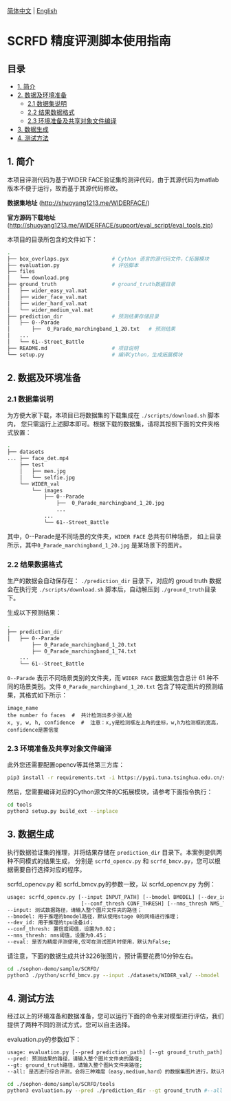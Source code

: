 [简体中文](./README.md) | [English](./README_EN.md)
# SCRFD 精度评测脚本使用指南

## 目录
* [1. 简介](#1-简介)
* [2. 数据及环境准备](#2-数据及环境准备)
    * [2.1 数据集说明](#21-数据集说明)
    * [2.2 结果数据格式](#22-结果数据格式)
    * [2.3 环境准备及共享对象文件编译](#23-环境准备及共享对象文件编译)
* [3. 数据生成](#3-数据生成)
* [4. 测试方法](#4-测试方法)


## 1. 简介

本项目评测代码为基于WIDER FACE验证集的测评代码，由于其源代码为matlab版本不便于运行，故而基于其源代码修改。

**数据集地址** (http://shuoyang1213.me/WIDERFACE/)

**官方源码下载地址** (http://shuoyang1213.me/WIDERFACE/support/eval_script/eval_tools.zip)


本项目的目录所包含的文件如下：
```bash
.
├── box_overlaps.pyx              # Cython 语言的源代码文件，C拓展模块
├── evaluation.py                 # 评估脚本
├── files                         
│   └── download.png              
├── ground_truth                  # ground_truth数据目录
│   ├── wider_easy_val.mat        
│   ├── wider_face_val.mat        
│   ├── wider_hard_val.mat        
│   └── wider_medium_val.mat      
├── prediction_dir                # 预测结果存储目录
│   ├── 0--Parade
│       ├──  0_Parade_marchingband_1_20.txt   # 预测结果
│   ...
│   └── 61--Street_Battle
├── README.md                     # 项目说明
└── setup.py                      # 编译Cython，生成拓展模块
```

## 2. 数据及环境准备
### 2.1 数据集说明
为方便大家下载，本项目已将数据集的下载集成在 `./scripts/download.sh` 脚本内，
您只需运行上述脚本即可。根据下载的数据集，请将其按照下面的文件夹格式放置：
```bash
.
├── datasets
... ├── face_det.mp4
    ├── test
    │   ├── men.jpg
    │   └── selfie.jpg
    └── WIDER_val
        └── images
            ├── 0--Parade
                ├──  0_Parade_marchingband_1_20.jpg
                ...
            ...
            └── 61--Street_Battle
```
其中，0--Parade是不同场景的文件夹，`WIDER FACE` 总共有61种场景，
如上目录所示，其中`0_Parade_marchingband_1_20.jpg` 是某场景下的图片。

### 2.2 结果数据格式
生产的数据会自动保存在： `./prediction_dir` 目录下，对应的 groud truth 数据
会在执行完 `./scripts/download.sh` 脚本后，自动解压到 `./ground_truth`目录下。

生成以下预测结果：  
```bash
.
├── prediction_dir
│   ├── 0--Parade
        ├── 0_Parade_marchingband_1_20.txt
        ├── 0_Parade_marchingband_1_74.txt
    ...
    └── 61--Street_Battle
```
`0--Parade` 表示不同场景类别的文件夹，而 `WIDER FACE` 数据集包含总计 61 种不同的场景类别。文件 `0_Parade_marchingband_1_20.txt` 包含了特定图片的预测结果，其格式如下所示：
```
image_name
the number fo faces  #  共计检测出多少张人脸
x, y, w, h, confidence  #  注意：x,y是检测框左上角的坐标，w,h为检测框的宽高，confidence是置信度
```
### 2.3 环境准备及共享对象文件编译
此外您还需要配置opencv等其他第三方库：
```bash
pip3 install -r requirements.txt -i https://pypi.tuna.tsinghua.edu.cn/simple
```
然后，您需要编译对应的Cython源文件的C拓展模块，请参考下面指令执行：
```bash
cd tools
python3 setup.py build_ext --inplace
```

## 3. 数据生成
执行数据验证集的推理，并将结果存储在 `prediction_dir` 目录下。本案例提供两种不同模式的结果生成，
分别是 `scrfd_opencv.py` 和 `scrfd_bmcv.py`，您可以根据需要自行选择对应的程序。

scrfd_opencv.py 和 scrfd_bmcv.py的参数一致，以 scrfd_opencv.py 为例：
```bash
usage: scrfd_opencv.py [--input INPUT_PATH] [--bmodel BMODEL] [--dev_id DEV_ID]
                        [--conf_thresh CONF_THRESH] [--nms_thresh NMS_THRESH]
--input: 测试数据路径，请输入整个图片文件夹的路径；
--bmodel: 用于推理的bmodel路径，默认使用stage 0的网络进行推理；
--dev_id: 用于推理的tpu设备id；
--conf_thresh: 置信度阈值，设置为0.02；
--nms_thresh: nms阈值，设置为0.45；
--eval: 是否为精度评测使用,仅可在测试图片时使用，默认为False;
```
请注意，下面的数据生成共计3226张图片，预计需要花费10分钟左右。
```bash
cd ./sophon-demo/sample/SCRFD/
python3 ./python/scrfd_bmcv.py --input ./datasets/WIDER_val/ --bmodel ./models/BM1684X/scrfd_10g_kps_fp32_1b.bmodel  --dev_id 0 --conf_thresh 0.02 --nms_thresh 0.45 --eval True
```

## 4. 测试方法

经过以上的环境准备和数据准备，您可以运行下面的命令来对模型进行评估，我们提供了两种不同的测试方式，您可以自主选择。

evaluation.py的参数如下：
```bash
usage: evaluation.py [--pred prediction_path] [--gt ground_truth_path] [--all store_true]
--pred: 预测结果的路径，请输入整个图片文件夹的路径; 
--gt: ground_truth路径，请输入整个图片文件夹路径;
--all: 是否进行综合评测，会将三种难度（easy,medium,hard）的数据集图片进行，默认不开启;
```

```bash
cd ./sophon-demo/sample/SCRFD/tools
python3 evaluation.py --pred ./prediction_dir --gt ground_truth #--all
```

